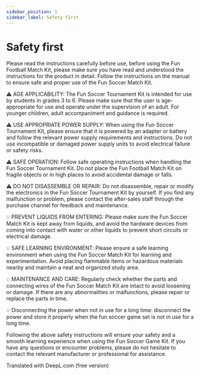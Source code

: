 ```yaml
---
sidebar_position: 1
sidebar_label: Safety first
---
```


# Safety first

Please read the instructions carefully before use, before using the Fun Football Match Kit, please make sure you have read and understood the instructions for the product in detail. Follow the instructions on the manual to ensure safe and proper use of the Fun Soccer Match Kit.

⚠ AGE APPLICABILITY: The Fun Soccer Tournament Kit is intended for use by students in grades 3 to 6. Please make sure that the user is age-appropriate for use and operate under the supervision of an adult. For younger children, adult accompaniment and guidance is required.

⚠ USE APPROPRIATE POWER SUPPLY: When using the Fun Soccer Tournament Kit, please ensure that it is powered by an adapter or battery and follow the relevant power supply requirements and instructions. Do not use incompatible or damaged power supply units to avoid electrical failure or safety risks.

⚠ SAFE OPERATION: Follow safe operating instructions when handling the Fun Soccer Tournament Kit. Do not place the Fun Football Match Kit on fragile objects or in high places to avoid accidental damage or falls.

⚠ DO NOT DISASSEMBLE OR REPAIR: Do not disassemble, repair or modify the electronics in the Fun Soccer Tournament Kit by yourself. If you find any malfunction or problem, please contact the after-sales staff through the purchase channel for feedback and maintenance.

💡 PREVENT LIQUIDS FROM ENTERING: Please make sure the Fun Soccer Match Kit is kept away from liquids, and avoid the hardware devices from coming into contact with water or other liquids to prevent short circuits or electrical damage.

💡 SAFE LEARNING ENVIRONMENT: Please ensure a safe learning environment when using the Fun Soccer Match Kit for learning and experimentation. Avoid placing flammable items or hazardous materials nearby and maintain a neat and organized study area.

💡 MAINTENANCE AND CARE: Regularly check whether the parts and connecting wires of the Fun Soccer Match Kit are intact to avoid loosening or damage. If there are any abnormalities or malfunctions, please repair or replace the parts in time.

💡 Disconnecting the power when not in use for a long time: disconnect the power and store it properly when the fun soccer game set is not in use for a long time.

Following the above safety instructions will ensure your safety and a smooth learning experience when using the Fun Soccer Game Kit. If you have any questions or encounter problems, please do not hesitate to contact the relevant manufacturer or professional for assistance.

Translated with DeepL.com (free version)
